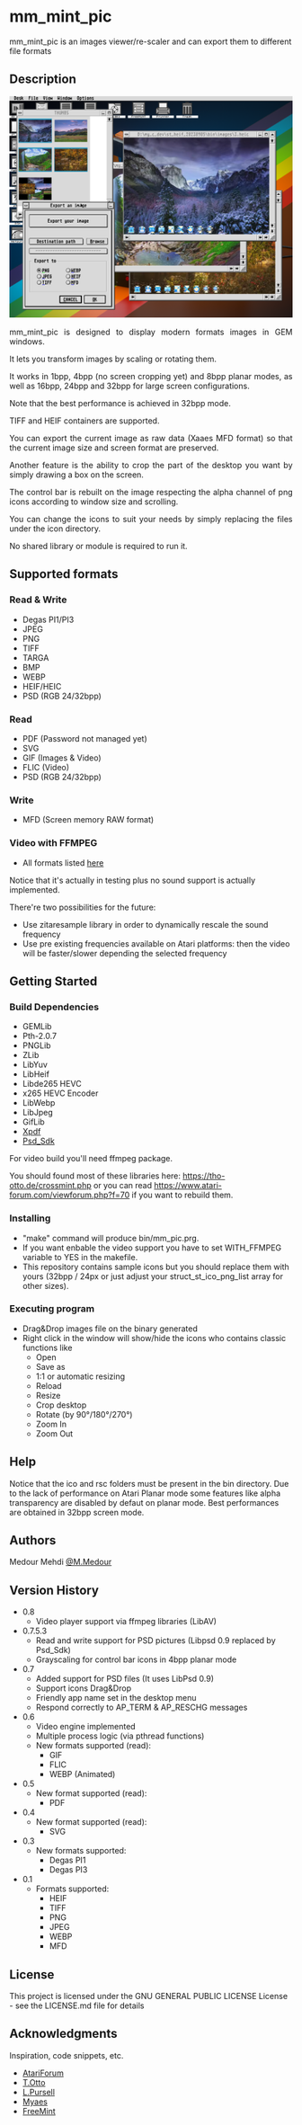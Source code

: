 # mm_mint_pic
mm_mint_pic is an images viewer/re-scaler and can export them to different file formats

## Description

![Product Name Screen Shot][product-screenshot]
<div style="text-align: justify">
mm_mint_pic is designed to display modern formats images in GEM windows.

It lets you transform images by scaling or rotating them.

It works in 1bpp, 4bpp (no screen cropping yet) and 8bpp planar modes, as well as 16bpp, 24bpp and 32bpp for large screen configurations.

Note that the best performance is achieved in 32bpp mode.

TIFF and HEIF containers are supported.

You can export the current image as raw data (Xaaes MFD format) so that the current image size and screen format are preserved.

Another feature is the ability to crop the part of the desktop you want by simply drawing a box on the screen.

The control bar is rebuilt on the image respecting the alpha channel of png icons according to window size and scrolling.

You can change the icons to suit your needs by simply replacing the files under the icon directory.

No shared library or module is required to run it.
</div>

## Supported formats

### Read & Write
* Degas PI1/PI3
* JPEG 
* PNG
* TIFF
* TARGA
* BMP
* WEBP
* HEIF/HEIC
* PSD (RGB 24/32bpp)

### Read
* PDF (Password not managed yet)
* SVG
* GIF (Images & Video)
* FLIC (Video)
* PSD (RGB 24/32bpp)

### Write
* MFD (Screen memory RAW format)

### Video with FFMPEG
* All formats listed [here](https://github.com/MedourMehdi/mm_mint_pic/blob/main/vid_ffmpeg/vid_ffmpeg.cpp#L29)

Notice that it's actually in testing plus no sound support is actually implemented.

There're two possibilities for the future:

* Use zitaresample library in order to dynamically rescale the sound frequency
* Use pre existing frequencies available on Atari platforms: then the video will be faster/slower depending the selected frequency

## Getting Started

### Build Dependencies

* GEMLib
* Pth-2.0.7
* PNGLib
* ZLib
* LibYuv
* LibHeif
* Libde265 HEVC
* x265 HEVC Encoder
* LibWebp
* LibJpeg
* GifLib
* [Xpdf](https://github.com/MedourMehdi/xpdf)
* [Psd_Sdk](https://github.com/MolecularMatters/psd_sdk)

For video build you'll need ffmpeg package.

You should found most of these libraries here: https://tho-otto.de/crossmint.php or you can read https://www.atari-forum.com/viewforum.php?f=70 if you want to rebuild them.

### Installing

* "make" command will produce bin/mm_pic.prg.
* If you want enbable the video support you have to set WITH_FFMPEG variable to YES in the makefile.
* This repository contains sample icons but you should replace them with yours (32bpp / 24px or just adjust your struct_st_ico_png_list array for other sizes).

### Executing program

* Drag&Drop images file on the binary generated
* Right click in the window will show/hide the icons who contains classic functions like
    * Open
    * Save as
    * 1:1 or automatic resizing
    * Reload
    * Resize
    * Crop desktop
    * Rotate (by 90°/180°/270°)
    * Zoom In
    * Zoom Out

## Help

Notice that the ico and rsc folders must be present in the bin directory.
Due to the lack of performance on Atari Planar mode some features like alpha transparency are disabled by defaut on planar mode.
Best performances are obtained in 32bpp screen mode.

## Authors

Medour Mehdi
[@M.Medour](www.linkedin.com/in/mehdi-medour-2968b3b2)

## Version History
* 0.8
    * Video player support via ffmpeg libraries (LibAV) 
* 0.7.5.3
    * Read and write support for PSD pictures (Libpsd 0.9 replaced by Psd_Sdk)
    * Grayscaling for control bar icons in 4bpp planar mode
* 0.7
    * Added support for PSD files (It uses LibPsd 0.9)
    * Support icons Drag&Drop
    * Friendly app name set in the desktop menu
    * Respond correctly to AP_TERM & AP_RESCHG messages    
* 0.6
    * Video engine implemented
    * Multiple process logic (via pthread functions)
    * New formats supported (read):
        * GIF
        * FLIC
        * WEBP (Animated)
* 0.5
    * New format supported (read):
        * PDF
* 0.4
    * New format supported (read):
        * SVG
* 0.3
    * New formats supported:
        * Degas PI1
        * Degas PI3
* 0.1
    * Formats supported:
        * HEIF
        * TIFF
        * PNG
        * JPEG
        * WEBP
        * MFD

## License

This project is licensed under the GNU GENERAL PUBLIC LICENSE License - see the LICENSE.md file for details

## Acknowledgments

Inspiration, code snippets, etc.
* [AtariForum](https://www.atari-forum.com)
* [T.Otto](https://tho-otto.de/crossmint.php)
* [L.Pursell](https://atari.gfabasic.net/htm/imgview.htm)
* [Myaes](http://myaes.lutece.net/)
* [FreeMint](https://freemint.github.io/)

[product-screenshot]: screenshot.png
